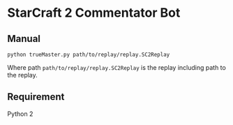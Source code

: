 # StarCraft 2 Commentator Bot

## Manual

	python trueMaster.py path/to/replay/replay.SC2Replay

Where path `path/to/replay/replay.SC2Replay` is the replay including path to the replay.

## Requirement

Python 2